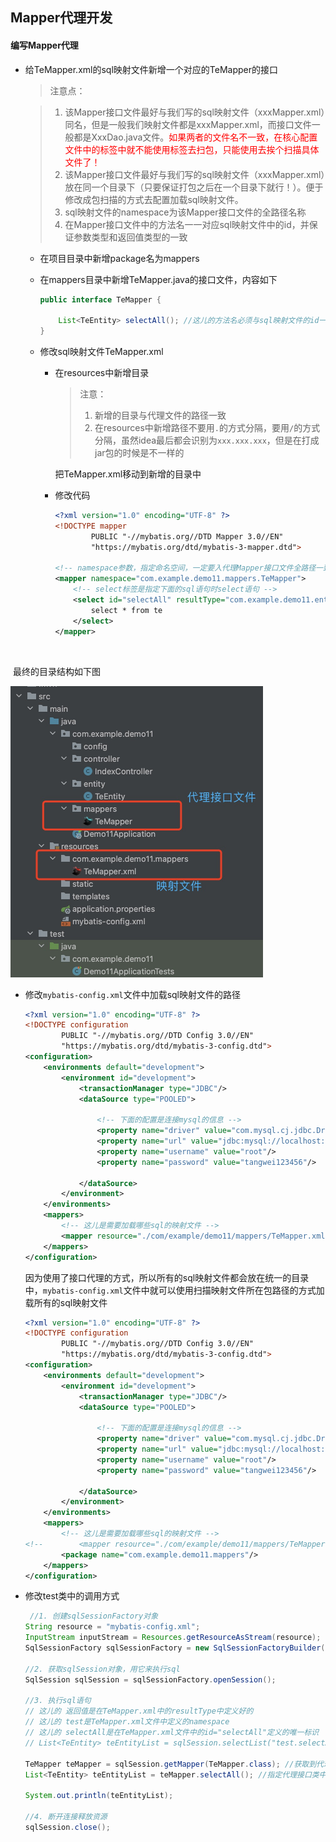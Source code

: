## Mapper代理开发



#### 编写Mapper代理

- 给TeMapper.xml的sql映射文件新增一个对应的TeMapper的接口

  >  注意点：

  > 1. 该Mapper接口文件最好与我们写的sql映射文件（xxxMapper.xml）同名，但是一般我们映射文件都是xxxMapper.xml，而接口文件一般都是XxxDao.java文件。<font color="red">如果两者的文件名不一致，在核心配置文件中的<mappers>标签中就不能使用<package>标签去扫包，只能使用<mapper>去挨个扫描具体文件了！</font>
  > 2. 该Mapper接口文件最好与我们写的sql映射文件（xxxMapper.xml）放在同一个目录下（只要保证打包之后在一个目录下就行！）。便于修改成包扫描的方式去配置加载sql映射文件。
  > 3. sql映射文件的namespace为该Mapper接口文件的全路径名称
  > 4. 在Mapper接口文件中的方法名一一对应sql映射文件中的id，并保证参数类型和返回值类型的一致

  - 在项目目录中新增package名为mappers

  - 在mappers目录中新增TeMapper.java的接口文件，内容如下

    ```java
    public interface TeMapper {
    
        List<TeEntity> selectAll(); //这儿的方法名必须与sql映射文件的id一致
    }
    
    ```

  - 修改sql映射文件TeMapper.xml

    - 在resources中新增目录

      > 注意：
      >
      > 1. 新增的目录与代理文件的路径一致
      > 2. 在resources中新增路径不要用`.`的方式分隔，要用`/`的方式分隔，虽然idea最后都会识别为`xxx.xxx.xxx`，但是在打成jar包的时候是不一样的

      把TeMapper.xml移动到新增的目录中

    - 修改代码

      ```xml
      <?xml version="1.0" encoding="UTF-8" ?>
      <!DOCTYPE mapper
              PUBLIC "-//mybatis.org//DTD Mapper 3.0//EN"
              "https://mybatis.org/dtd/mybatis-3-mapper.dtd">
      
      <!-- namespace参数，指定命名空间，一定要入代理Mapper接口文件全路径一致-->
      <mapper namespace="com.example.demo11.mappers.TeMapper">
          <!-- select标签是指定下面的sql语句时select语句 -->
          <select id="selectAll" resultType="com.example.demo11.entity.TeEntity"> <!-- id是下面的sql语句的唯一标识 resultType为结果集数据类型，会自动把数据库搜索出来的数据包装成指定的resultType类型 -->
              select * from te
          </select>
      </mapper>
      ```

​					

​					最终的目录结构如下图

​					<img src="../images/WechatIMG512.jpeg" alt="avatar" style="zoom: 50%;" />



- 修改`mybatis-config.xml`文件中加载sql映射文件的路径

  ```xml
  <?xml version="1.0" encoding="UTF-8" ?>
  <!DOCTYPE configuration
          PUBLIC "-//mybatis.org//DTD Config 3.0//EN"
          "https://mybatis.org/dtd/mybatis-3-config.dtd">
  <configuration>
      <environments default="development">
          <environment id="development">
              <transactionManager type="JDBC"/>
              <dataSource type="POOLED">
  
                  <!-- 下面的配置是连接mysql的信息 -->
                  <property name="driver" value="com.mysql.cj.jdbc.Driver"/>
                  <property name="url" value="jdbc:mysql://localhost:3306/tw?useUnicode=true&amp;characterEncoding=utf8&amp;serverTimezone=Asia/Shanghai"/>
                  <property name="username" value="root"/>
                  <property name="password" value="tangwei123456"/>
  
              </dataSource>
          </environment>
      </environments>
      <mappers>
          <!-- 这儿是需要加载哪些sql的映射文件 -->
          <mapper resource="./com/example/demo11/mappers/TeMapper.xml"/>
      </mappers>
  </configuration>
  ```

  因为使用了接口代理的方式，所以所有的sql映射文件都会放在统一的目录中，`mybatis-config.xml`文件中就可以使用扫描映射文件所在包路径的方式加载所有的sql映射文件

  ```xml
  <?xml version="1.0" encoding="UTF-8" ?>
  <!DOCTYPE configuration
          PUBLIC "-//mybatis.org//DTD Config 3.0//EN"
          "https://mybatis.org/dtd/mybatis-3-config.dtd">
  <configuration>
      <environments default="development">
          <environment id="development">
              <transactionManager type="JDBC"/>
              <dataSource type="POOLED">
  
                  <!-- 下面的配置是连接mysql的信息 -->
                  <property name="driver" value="com.mysql.cj.jdbc.Driver"/>
                  <property name="url" value="jdbc:mysql://localhost:3306/tw?useUnicode=true&amp;characterEncoding=utf8&amp;serverTimezone=Asia/Shanghai"/>
                  <property name="username" value="root"/>
                  <property name="password" value="tangwei123456"/>
  
              </dataSource>
          </environment>
      </environments>
      <mappers>
          <!-- 这儿是需要加载哪些sql的映射文件 -->
  <!--        <mapper resource="./com/example/demo11/mappers/TeMapper.xml"/>-->
          <package name="com.example.demo11.mappers"/>
      </mappers>
  </configuration>
  ```

  

- 修改test类中的调用方式

  ```java
   //1. 创建sqlSessionFactory对象
  String resource = "mybatis-config.xml";
  InputStream inputStream = Resources.getResourceAsStream(resource);
  SqlSessionFactory sqlSessionFactory = new SqlSessionFactoryBuilder().build(inputStream);
  
  //2. 获取sqlSession对象，用它来执行sql
  SqlSession sqlSession = sqlSessionFactory.openSession();
  
  //3. 执行sql语句
  // 这儿的 返回值是在TeMapper.xml中的resultType中定义好的
  // 这儿的 test是TeMapper.xml文件中定义的namespace
  // 这儿的 selectAll是在TeMapper.xml文件中的id="selectAll"定义的唯一标识
  // List<TeEntity> teEntityList = sqlSession.selectList("test.selectAll");
  
  TeMapper teMapper = sqlSession.getMapper(TeMapper.class); //获取到代理接口类
  List<TeEntity> teEntityList = teMapper.selectAll(); //指定代理接口类中的方法
  
  System.out.println(teEntityList);
  
  //4. 断开连接释放资源
  sqlSession.close();
  ```

  

  

